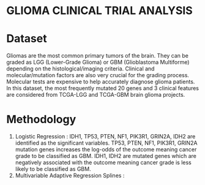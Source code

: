 # GLIOMA CLINICAL TRIAL ANALYSIS

# Dataset
Gliomas are the most common primary tumors of the brain. They can be graded as LGG (Lower-Grade Glioma) or GBM (Glioblastoma Multiforme) depending on the histological/imaging criteria. Clinical and molecular/mutation factors are also very crucial for the grading process. Molecular tests are expensive to help accurately diagnose glioma patients. In this dataset, the most frequently mutated 20 genes and 3 clinical features are considered from TCGA-LGG and TCGA-GBM brain glioma projects.

# Methodology
1) Logistic Regression : IDH1, TP53, PTEN, NF1, PIK3R1, GRIN2A, IDH2 are identified as the significant variables. TP53, PTEN, NF1, PIK3R1, GRIN2A mutation genes increases the log-odds of the outcome meaning cancer grade to be classified as GBM. IDH1, IDH2 are mutated genes which are negatively associated with the outcome meaning cancer grade is less likely to be classified as GBM.
2) Multivariable Adaptive Regression Splines : 




